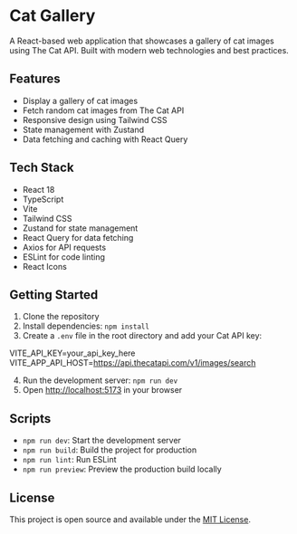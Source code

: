 # Cat Gallery

A React-based web application that showcases a gallery of cat images using The Cat API. Built with modern web technologies and best practices.

## Features

- Display a gallery of cat images
- Fetch random cat images from The Cat API
- Responsive design using Tailwind CSS
- State management with Zustand
- Data fetching and caching with React Query

## Tech Stack

- React 18
- TypeScript
- Vite
- Tailwind CSS
- Zustand for state management
- React Query for data fetching
- Axios for API requests
- ESLint for code linting
- React Icons

## Getting Started

1. Clone the repository
2. Install dependencies: `npm install`
3. Create a `.env` file in the root directory and add your Cat API key:

VITE_API_KEY=your_api_key_here VITE_APP_API_HOST=https://api.thecatapi.com/v1/images/search

4. Run the development server: `npm run dev`
5. Open [http://localhost:5173](http://localhost:5173) in your browser

## Scripts

- `npm run dev`: Start the development server
- `npm run build`: Build the project for production
- `npm run lint`: Run ESLint
- `npm run preview`: Preview the production build locally

## License

This project is open source and available under the [MIT License](LICENSE).

